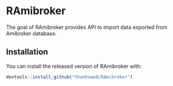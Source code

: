 
<!-- README.md is generated from README.Rmd. Please edit that file -->

# RAmibroker

The goal of RAmibroker provides API to import data exported from
Amibroker database.

## Installation

You can install the released version of RAmibroker with:

``` r
devtools::install_github("thanhuwe8/RAmibroker")
```
